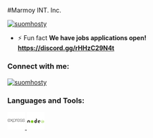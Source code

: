 #Marmoy INT. Inc.
<p align="left"> <a href="https://twitter.com/suomhosty" target="blank"><img src="https://img.shields.io/twitter/follow/suomhosty?logo=twitter&style=for-the-badge" alt="suomhosty" /></a> </p>

- ⚡ Fun fact **We have jobs applications open! https://discord.gg/rHHzC29N4t**

<h3 align="left">Connect with me:</h3>
<p align="left">
<a href="https://twitter.com/suomhosty" target="blank"><img align="center" src="https://raw.githubusercontent.com/rahuldkjain/github-profile-readme-generator/master/src/images/icons/Social/twitter.svg" alt="suomhosty" height="30" width="40" /></a>
</p>

<h3 align="left">Languages and Tools:</h3>
<p align="left"> <a href="https://expressjs.com" target="_blank" rel="noreferrer"> <img src="https://raw.githubusercontent.com/devicons/devicon/master/icons/express/express-original-wordmark.svg" alt="express" width="40" height="40"/> </a> <a href="https://nodejs.org" target="_blank" rel="noreferrer"> <img src="https://raw.githubusercontent.com/devicons/devicon/master/icons/nodejs/nodejs-original-wordmark.svg" alt="nodejs" width="40" height="40"/> </a> </p>
